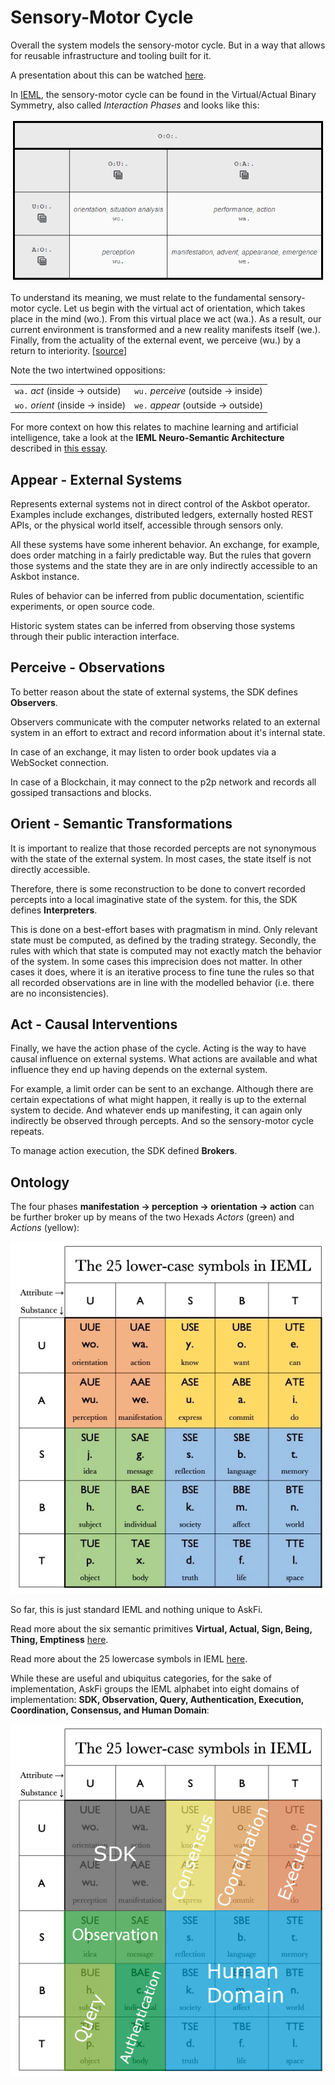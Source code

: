 # Sensory-Motor Cycle

Overall the system models the sensory-motor cycle. But in a way that allows for reusable infrastructure and tooling built for it.

A presentation about this can be watched [here](https://www.icloud.com/photos/#0e05LRBRTStqtM5rm1xL2wZKg).

In [IEML](https://intlekt.io/ieml/), the sensory-motor cycle can be found in the Virtual/Actual Binary Symmetry, also called _Interaction Phases_ and looks like this:

![Interaction Phases](./images/interaction-phases.png)

To understand its meaning, we must relate to the fundamental sensory-motor cycle. Let us begin with the virtual act of orientation, which takes place in the mind (wo.). From this virtual place we act (wa.). As a result, our current environment is transformed and a new reality manifests itself (we.). Finally, from the actuality of the external event, we perceive (wu.) by a return to interiority. [[source](https://intlekt.io/25-basic-categories/)]

Note the two intertwined oppositions:

|                                  |                                     |
| -------------------------------- | ----------------------------------- |
| `wa.` _act_ (inside → outside)   | `wu.` _perceive_ (outside → inside) |
| `wo.` _orient_ (inside → inside) | `we.` _appear_ (outside → outside)  |


For more context on how this relates to machine learning and artificial intelligence, take a look at the **IEML Neuro-Semantic Architecture** described in [this essay](https://intlekt.io/2022/01/18/ieml-towards-a-paradigm-shift-in-artificial-intelligence/).

## Appear - External Systems

Represents external systems not in direct control of the Askbot operator. Examples include exchanges, distributed ledgers, externally hosted REST APIs, or the physical world itself, accessible through sensors only.

All these systems have some inherent behavior. An exchange, for example, does order matching in a fairly predictable way. But the rules that govern those systems and the state they are in are only indirectly accessible to an Askbot instance.

Rules of behavior can be inferred from public documentation, scientific experiments, or open source code.

Historic system states can be inferred from observing those systems through their public interaction interface.

## Perceive - Observations

To better reason about the state of external systems, the SDK defines **Observers**.

Observers communicate with the computer networks related to an external system in an effort to extract and record information about it's internal state.

In case of an exchange, it may listen to order book updates via a WebSocket connection.

In case of a Blockchain, it may connect to the p2p network and records all gossiped transactions and blocks.

## Orient - Semantic Transformations

It is important to realize that those recorded percepts are not synonymous with the state of the external system. In most cases, the state itself is not directly accessible.

Therefore, there is some reconstruction to be done to convert recorded percepts into a local imaginative state of the system. for this, the SDK defines **Interpreters**.

This is done on a best-effort bases with pragmatism in mind. Only relevant state must be computed, as defined by the trading strategy. Secondly, the rules with which that state is computed may not exactly match the behavior of the system. In some cases this imprecision does not matter. In other cases it does, where it is an iterative process to fine tune the rules so that all recorded observations are in line with the modelled behavior (i.e. there are no inconsistencies).

## Act - Causal Interventions

Finally, we have the action phase of the cycle. Acting is the way to have causal influence on external systems. What actions are available and what influence they end up having depends on the external system.

For example, a limit order can be sent to an exchange. Although there are certain expectations of what might happen, it really is up to the external system to decide. And whatever ends up manifesting, it can again only indirectly be observed through percepts. And so the sensory-motor cycle repeats.

To manage action execution, the SDK defined **Brokers**.

## Ontology

The four phases  **manifestation -> perception -> orientation -> action** can be further broker up by means of the two Hexads _Actors_ (green) and _Actions_ (yellow):

![Lowercase Letters](./images/letters.png)

So far, this is just standard IEML and nothing unique to AskFi.

Read more about the six semantic primitives **Virtual, Actual, Sign, Being, Thing, Emptiness** [here](https://intlekt.io/semantic-primitives/).

Read more about the 25 lowercase symbols in IEML [here](https://intlekt.io/25-basic-categories/).

While these are useful and ubiquitus categories, for the sake of implementation, AskFi groups the IEML alphabet into eight domains of implementation: **SDK, Observation, Query, Authentication, Execution, Coordination, Consensus, and Human Domain**:

![SDK Components](./images/components.png)
